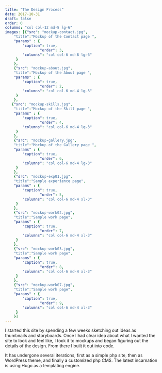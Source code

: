 ```yaml
---
title: "The Design Process"
date: 2017-10-31
draft: false
order: 0
columns: "col col-12 md-8 lg-6"
images: [{"src": "mockup-contact.jpg",
    "title":"Mockup of the Contact page ",
    "params" : {
        "caption": true,
                "order": 3,
        "columns": "col col-6 md-8 lg-6"
     }
    },
    {"src": "mockup-about.jpg",
    "title":"Mockup of the About page ",
    "params" : {
        "caption": true,
                "order": 2,
        "columns": "col col-6 md-4 lg-3"
     }
    },
   {"src": "mockup-skills.jpg",
    "title":"Mockup of the Skill page ",
    "params" : {
        "caption": true,
                "order": 4,
        "columns": "col col-6 md-4 lg-3"
     }
    },
    {"src": "mockup-gallery.jpg",
    "title":"Mockup of the Gallery page ",
    "params" : {
        "caption": true,
                "order": 6,
        "columns": "col col-6 md-4 lg-3"
     }
    },
    {"src": "mockup-exp01.jpg",
    "title":"Sample experience page",
    "params" : {
        "caption": true,
                "order": 5,
        "columns": "col col-6 md-4 xl-3"
     }
    },
    {"src": "mockup-work02.jpg",
    "title":"Sample work page",
    "params" : {
        "caption": true,
                "order": 7,
        "columns": "col col-6 md-4 xl-3"
     }
    },
    {"src": "mockup-work03.jpg",
    "title":"Sample work page",
    "params" : {
        "caption": true,
                "order": 8,
        "columns": "col col-6 md-4 xl-3"
     }
    },
    {"src": "mockup-work07.jpg",
    "title":"Sample work page",
    "params" : {
        "caption": true,
                "order": 9,
        "columns": "col col-6 md-4 xl-3"
     }
    }]
---
```

I started this site by spending a few weeks sketching out ideas as thumbnails and storyboards. Once I had clear idea about what I wanted the site to look and feel like, I took it to mockups and began figuring out the details of the design. From there I built it out into code. 

It has undergone several iterations, first as a simple php site, then as WordPress theme, and finally a customized php CMS. The latest incarnation is using Hugo as a templating engine.